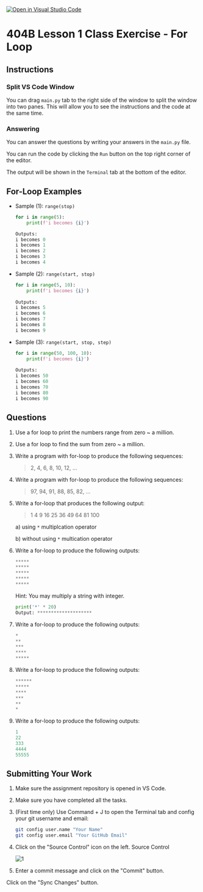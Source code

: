 [![Open in Visual Studio Code](https://classroom.github.com/assets/open-in-vscode-2e0aaae1b6195c2367325f4f02e2d04e9abb55f0b24a779b69b11b9e10269abc.svg)](https://classroom.github.com/online_ide?assignment_repo_id=17673033&assignment_repo_type=AssignmentRepo)
# 404B Lesson 1 Class Exercise - For Loop

## Instructions

### Split VS Code Window

You can drag `main.py` tab to the right side of the window to split the window into two panes. This will allow you to see the instructions and the code at the same time.

### Answering

You can answer the questions by writing your answers in the `main.py` file.

You can run the code by clicking the `Run` button on the top right corner of the editor.

The output will be shown in the `Terminal` tab at the bottom of the editor.

## For-Loop Examples

- Sample (1): `range(stop)`

    ```py
    for i in range(5):
        print(f'i becomes {i}')

    Outputs: 
    i becomes 0
    i becomes 1
    i becomes 2
    i becomes 3
    i becomes 4
    ```

- Sample (2): `range(start, stop)`

    ```py
    for i in range(5, 10):
        print(f'i becomes {i}')
        
    Outputs: 
    i becomes 5
    i becomes 6
    i becomes 7
    i becomes 8
    i becomes 9
    ```

- Sample (3): `range(start, stop, step)`

    ```py
    for i in range(50, 100, 10):
        print(f'i becomes {i}')
        
    Outputs: 
    i becomes 50
    i becomes 60
    i becomes 70
    i becomes 80
    i becomes 90
    ```

## Questions

1. Use a for loop to print the numbers range from zero ~ a million.
  
2. Use a for loop to find the sum from zero ~ a million.
  
3. Write a program with for-loop to produce the following sequences:
    > 2, 4, 6, 8, 10, 12, ...

4. Write a program with for-loop to produce the following sequences:
    > 97, 94, 91, 88, 85, 82, ...

5. Write a for-loop that produces the following output:

    > 1 4 9 16 25 36 49 64 81 100

    a) using `*` multiplcation operator

    b) without using `*` multication operator

6. Write a for-loop to produce the following outputs:

    ```py
    *****
    *****
    *****
    *****
    *****
    ```

    Hint: You may multiply a string with integer.

    ```py
    print('*' * 20)
    Output: ********************
    ```

7. Write a for-loop to produce the following outputs:

    ```py
    *
    **
    ***
    ****
    *****
    ```

8. Write a for-loop to produce the following outputs:

    ```py
    ******
    *****
    ****
    ***
    **
    *
    ```

9. Write a for-loop to produce the following outputs:

    ```py
    1
    22
    333
    4444
    55555
    ```

## Submitting Your Work

1. Make sure the assignment repository is opened in VS Code.

2. Make sure you have completed all the tasks.

3. (First time only)
Use Command + J to open the Terminal tab and config your git username and email:
    ```bash
    git config user.name "Your Name"
    git config user.email "Your GitHub Email"
    ```

4. Click on the "Source Control" icon on the left. Source Control

    ![1](https://github.com/BlueinnoClassroom/404B-L2.1-Template/assets/155412668/2c31026e-c14d-484f-bb9e-dc87189a0216)

5. Enter a commit message and click on the "Commit" button.

Click on the "Sync Changes" button.
